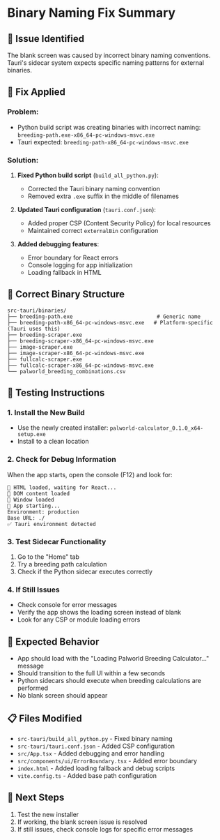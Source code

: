 # Binary Naming Fix Summary

## 🐛 **Issue Identified**
The blank screen was caused by incorrect binary naming conventions. Tauri's sidecar system expects specific naming patterns for external binaries.

## 🔧 **Fix Applied**

### **Problem**: 
- Python build script was creating binaries with incorrect naming: `breeding-path.exe-x86_64-pc-windows-msvc.exe`
- Tauri expected: `breeding-path-x86_64-pc-windows-msvc.exe`

### **Solution**:
1. **Fixed Python build script** (`build_all_python.py`):
   - Corrected the Tauri binary naming convention
   - Removed extra `.exe` suffix in the middle of filenames

2. **Updated Tauri configuration** (`tauri.conf.json`):
   - Added proper CSP (Content Security Policy) for local resources
   - Maintained correct `externalBin` configuration

3. **Added debugging features**:
   - Error boundary for React errors
   - Console logging for app initialization
   - Loading fallback in HTML

## 📁 **Correct Binary Structure**
```
src-tauri/binaries/
├── breeding-path.exe                           # Generic name
├── breeding-path-x86_64-pc-windows-msvc.exe   # Platform-specific (Tauri uses this)
├── breeding-scraper.exe
├── breeding-scraper-x86_64-pc-windows-msvc.exe
├── image-scraper.exe
├── image-scraper-x86_64-pc-windows-msvc.exe
├── fullcalc-scraper.exe
├── fullcalc-scraper-x86_64-pc-windows-msvc.exe
└── palworld_breeding_combinations.csv
```

## 🧪 **Testing Instructions**

### **1. Install the New Build**
- Use the newly created installer: `palworld-calculator_0.1.0_x64-setup.exe`
- Install to a clean location

### **2. Check for Debug Information**
When the app starts, open the console (F12) and look for:
```
🚀 HTML loaded, waiting for React...
📄 DOM content loaded
📄 Window loaded
🚀 App starting...
Environment: production
Base URL: ./
✅ Tauri environment detected
```

### **3. Test Sidecar Functionality**
1. Go to the "Home" tab
2. Try a breeding path calculation
3. Check if the Python sidecar executes correctly

### **4. If Still Issues**
- Check console for error messages
- Verify the app shows the loading screen instead of blank
- Look for any CSP or module loading errors

## 🎯 **Expected Behavior**
- App should load with the "Loading Palworld Breeding Calculator..." message
- Should transition to the full UI within a few seconds
- Python sidecars should execute when breeding calculations are performed
- No blank screen should appear

## 📋 **Files Modified**
- `src-tauri/build_all_python.py` - Fixed binary naming
- `src-tauri/tauri.conf.json` - Added CSP configuration
- `src/App.tsx` - Added debugging and error handling
- `src/components/ui/ErrorBoundary.tsx` - Added error boundary
- `index.html` - Added loading fallback and debug scripts
- `vite.config.ts` - Added base path configuration

## 🚀 **Next Steps**
1. Test the new installer
2. If working, the blank screen issue is resolved
3. If still issues, check console logs for specific error messages 